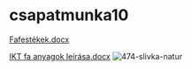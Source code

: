 # csapatmunka10

[Fafestékek.docx](https://github.com/JelencsityMiklous/csapatmunka10/files/10083546/Fafestekek.docx)

[IKT fa anyagok leírása.docx](https://github.com/JelencsityMiklous/csapatmunka10/files/10091619/IKT.fa.anyagok.leirasa.docx)
![474-slivka-natur](https://user-images.githubusercontent.com/98951885/205028871-7702a725-4d12-4c5e-a61e-fe41b3dc3f54.jpg)
